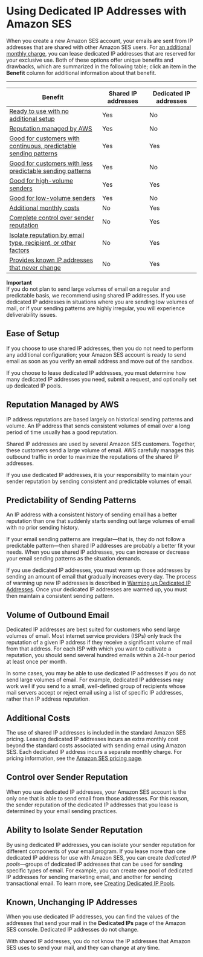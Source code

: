 # Using Dedicated IP Addresses with Amazon SES<a name="dedicated-ips"></a>

When you create a new Amazon SES account, your emails are sent from IP addresses that are shared with other Amazon SES users\. For [an additional monthly charge](https://aws.amazon.com/ses/pricing), you can lease dedicated IP addresses that are reserved for your exclusive use\. Both of these options offer unique benefits and drawbacks, which are summarized in the following table; click an item in the **Benefit** column for additional information about that benefit\.


****  

| Benefit | Shared IP addresses | Dedicated IP addresses | 
| --- | --- | --- | 
| [Ready to use with no additional setup](#dedicated-ips-simplicity) | Yes | No | 
| [Reputation managed by AWS](#dedicated-ips-managed-reputation) | Yes | No | 
| [Good for customers with continuous, predictable sending patterns](#dedicated-ips-sending-patterns) | Yes | Yes | 
| [Good for customers with less predictable sending patterns](#dedicated-ips-sending-patterns) | Yes | No | 
| [Good for high\-volume senders](#dedicated-ips-sending-volumes) | Yes | Yes | 
| [Good for low\-volume senders](#dedicated-ips-sending-volumes) | Yes | No | 
| [Additional monthly costs](#dedicated-ips-costs) | No | Yes | 
| [Complete control over sender reputation](#dedicated-ips-reputation-control) | No | Yes | 
| [Isolate reputation by email type, recipient, or other factors](#dedicated-ips-isolate-reputation) | No | Yes | 
| [Provides known IP addresses that never change](#dedicated-ips-known-addresses) | No | Yes | 

**Important**  
If you do not plan to send large volumes of email on a regular and predictable basis, we recommend using shared IP addresses\. If you use dedicated IP addresses in situations where you are sending low volumes of mail, or if your sending patterns are highly irregular, you will experience deliverability issues\.

## Ease of Setup<a name="dedicated-ips-simplicity"></a>

If you choose to use shared IP addresses, then you do not need to perform any additional configuration; your Amazon SES account is ready to send email as soon as you verify an email address and move out of the sandbox\.

If you choose to lease dedicated IP addresses, you must determine how many dedicated IP addresses you need, submit a request, and optionally set up dedicated IP pools\.

## Reputation Managed by AWS<a name="dedicated-ips-managed-reputation"></a>

IP address reputations are based largely on historical sending patterns and volume\. An IP address that sends consistent volumes of email over a long period of time usually has a good reputation\.

Shared IP addresses are used by several Amazon SES customers\. Together, these customers send a large volume of email\. AWS carefully manages this outbound traffic in order to maximize the reputations of the shared IP addresses\.

If you use dedicated IP addresses, it is your responsibility to maintain your sender reputation by sending consistent and predictable volumes of email\.

## Predictability of Sending Patterns<a name="dedicated-ips-sending-patterns"></a>

An IP address with a consistent history of sending email has a better reputation than one that suddenly starts sending out large volumes of email with no prior sending history\.

If your email sending patterns are irregular—that is, they do not follow a predictable pattern—then shared IP addresses are probably a better fit your needs\. When you use shared IP addresses, you can increase or decrease your email sending patterns as the situation demands\.

If you use dedicated IP addresses, you must warm up those addresses by sending an amount of email that gradually increases every day\. The process of warming up new IP addresses is described in [Warming up Dedicated IP Addresses](dedicated-ip-warming.md)\. Once your dedicated IP addresses are warmed up, you must then maintain a consistent sending pattern\.

## Volume of Outbound Email<a name="dedicated-ips-sending-volumes"></a>

Dedicated IP addresses are best suited for customers who send large volumes of email\. Most internet service providers \(ISPs\) only track the reputation of a given IP address if they receive a significant volume of mail from that address\. For each ISP with which you want to cultivate a reputation, you should send several hundred emails within a 24\-hour period at least once per month\.

In some cases, you may be able to use dedicated IP addresses if you do not send large volumes of email\. For example, dedicated IP addresses may work well if you send to a small, well\-defined group of recipients whose mail servers accept or reject email using a list of specific IP addresses, rather than IP address reputation\. 

## Additional Costs<a name="dedicated-ips-costs"></a>

The use of shared IP addresses is included in the standard Amazon SES pricing\. Leasing dedicated IP addresses incurs an extra monthly cost beyond the standard costs associated with sending email using Amazon SES\. Each dedicated IP address incurs a separate monthly charge\. For pricing information, see the [Amazon SES pricing page](https://aws.amazon.com/ses/pricing/)\.

## Control over Sender Reputation<a name="dedicated-ips-reputation-control"></a>

When you use dedicated IP addresses, your Amazon SES account is the only one that is able to send email from those addresses\. For this reason, the sender reputation of the dedicated IP addresses that you lease is determined by your email sending practices\.

## Ability to Isolate Sender Reputation<a name="dedicated-ips-isolate-reputation"></a>

By using dedicated IP addresses, you can isolate your sender reputation for different components of your email program\. If you lease more than one dedicated IP address for use with Amazon SES, you can create *dedicated IP pools*—groups of dedicated IP addresses that can be used for sending specific types of email\. For example, you can create one pool of dedicated IP addresses for sending marketing email, and another for sending transactional email\. To learn more, see [Creating Dedicated IP Pools](dedicated-ip-pools.md)\.

## Known, Unchanging IP Addresses<a name="dedicated-ips-known-addresses"></a>

When you use dedicated IP addresses, you can find the values of the addresses that send your mail in the **Dedicated IPs** page of the Amazon SES console\. Dedicated IP addresses do not change\. 

With shared IP addresses, you do not know the IP addresses that Amazon SES uses to send your mail, and they can change at any time\.